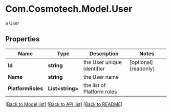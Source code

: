 # Com.Cosmotech.Model.User
a User

## Properties

Name | Type | Description | Notes
------------ | ------------- | ------------- | -------------
**Id** | **string** | the User unique identifier | [optional] [readonly] 
**Name** | **string** | the User name | 
**PlatformRoles** | **List&lt;string&gt;** | the list of Platform roles | 

[[Back to Model list]](../README.md#documentation-for-models) [[Back to API list]](../README.md#documentation-for-api-endpoints) [[Back to README]](../README.md)

